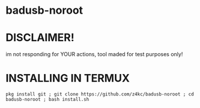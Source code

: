 # badusb-noroot

# DISCLAIMER!

im not responding for YOUR actions, tool maded for test purposes only!

# INSTALLING IN TERMUX

```console
pkg install git ; git clone https://github.com/z4kc/badusb-noroot ; cd badusb-noroot ; bash install.sh
```
